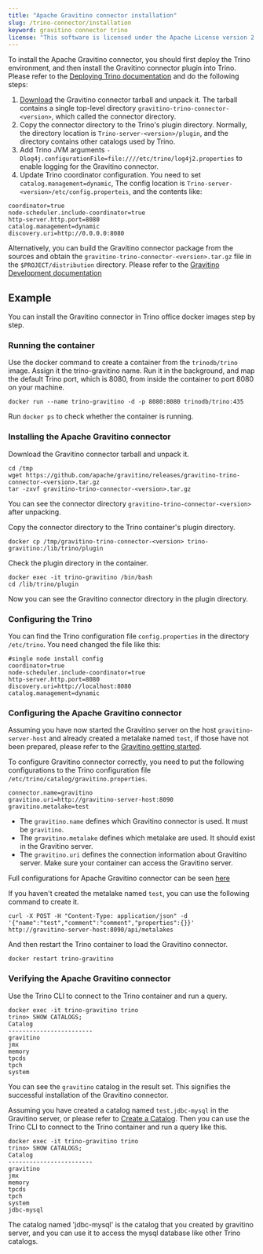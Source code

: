 ```yaml
---
title: "Apache Gravitino connector installation"
slug: /trino-connector/installation
keyword: gravitino connector trino
license: "This software is licensed under the Apache License version 2."
---
```


To install the Apache Gravitino connector, you should first deploy the Trino environment, and then install the Gravitino connector plugin into Trino.
Please refer to the [Deploying Trino documentation](https://trino.io/docs/current/installation/deployment.html) and do the following steps:

1. [Download](https://github.com/apache/gravitino/releases) the Gravitino connector tarball and unpack it.
   The tarball contains a single top-level directory `gravitino-trino-connector-<version>`,
   which called the connector directory.
2. Copy the connector directory to the Trino's plugin directory.
   Normally, the directory location is `Trino-server-<version>/plugin`, and the directory contains other catalogs used by Trino.
3. Add Trino JVM arguments `-Dlog4j.configurationFile=file:////etc/trino/log4j2.properties` to enable logging for the Gravitino connector.
4. Update Trino coordinator configuration.
   You need to set `catalog.management=dynamic`, The config location is `Trino-server-<version>/etc/config.properteis`, and the contents like:

```text
coordinator=true
node-scheduler.include-coordinator=true
http-server.http.port=8080
catalog.management=dynamic
discovery.uri=http://0.0.0.0:8080
```

Alternatively,
you can build the Gravitino connector package from the sources
and obtain the `gravitino-trino-connector-<version>.tar.gz` file in the `$PROJECT/distribution` directory.
Please refer to the [Gravitino Development documentation](../how-to-build.md)

## Example

You can install the Gravitino connector in Trino office docker images step by step.

### Running the container

Use the docker command to create a container from the `trinodb/trino` image. Assign it the trino-gravitino name.
Run it in the background, and map the default Trino port, which is 8080, from inside the container to port 8080 on your machine.

```shell
docker run --name trino-gravitino -d -p 8080:8080 trinodb/trino:435
```

Run `docker ps` to check whether the container is running.

### Installing the Apache Gravitino connector

Download the Gravitino connector tarball and unpack it.

```shell
cd /tmp
wget https://github.com/apache/gravitino/releases/gravitino-trino-connector-<version>.tar.gz
tar -zxvf gravitino-trino-connector-<version>.tar.gz
```

You can see the connector directory `gravitino-trino-connector-<version>` after unpacking.

Copy the connector directory to the Trino container's plugin directory.

```shell
docker cp /tmp/gravitino-trino-connector-<version> trino-gravitino:/lib/trino/plugin
```

Check the plugin directory in the container.

```shell
docker exec -it trino-gravitino /bin/bash
cd /lib/trino/plugin
```

Now you can see the Gravitino connector directory in the plugin directory.

### Configuring the Trino

You can find the Trino configuration file `config.properties` in the directory `/etc/trino`. You need changed the file like this:

```text
#single node install config
coordinator=true
node-scheduler.include-coordinator=true
http-server.http.port=8080
discovery.uri=http://localhost:8080
catalog.management=dynamic
```

### Configuring the Apache Gravitino connector

Assuming you have now started the Gravitino server on the host `gravitino-server-host` and already created a metalake named `test`, if those have not been prepared, please refer to the [Gravitino getting started](../getting-started.md).

To configure Gravitino connector correctly, you need to put the following configurations to the Trino configuration file `/etc/trino/catalog/gravitino.properties`.

```text
connector.name=gravitino
gravitino.uri=http://gravitino-server-host:8090
gravitino.metalake=test
```

- The `gravitino.name` defines which Gravitino connector is used. It must be `gravitino`.
- The `gravitino.metalake` defines which metalake are used. It should exist in the Gravitino server.
- The `gravitino.uri` defines the connection information about Gravitino server. Make sure your container can access the Gravitino server.

Full configurations for Apache Gravitino connector can be seen [here](configuration.md)

If you haven't created the metalake named `test`, you can use the following command to create it.

```shell
curl -X POST -H "Content-Type: application/json" -d '{"name":"test","comment":"comment","properties":{}}' http://gravitino-server-host:8090/api/metalakes
```

And then restart the Trino container to load the Gravitino connector.

```shell
docker restart trino-gravitino
```

### Verifying the Apache Gravitino connector

Use the Trino CLI to connect to the Trino container and run a query.

```text
docker exec -it trino-gravitino trino
trino> SHOW CATALOGS;
Catalog
------------------------
gravitino
jmx
memory
tpcds
tpch
system
```

You can see the `gravitino` catalog in the result set. This signifies the successful installation of the Gravitino connector.

Assuming you have created a catalog named `test.jdbc-mysql` in the Gravitino server, or please refer to [Create a Catalog](../manage-relational-metadata-using-gravitino.md#create-a-catalog). Then you can use the Trino CLI to connect to the Trino container and run a query like this.

```text
docker exec -it trino-gravitino trino
trino> SHOW CATALOGS;
Catalog
------------------------
gravitino
jmx
memory
tpcds
tpch
system
jdbc-mysql
```

The catalog named 'jdbc-mysql' is the catalog that you created by gravitino server, and you can use it to access the mysql database like other Trino catalogs.
